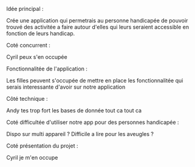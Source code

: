Idée principal : 

Crée une application qui permetrais au personne handicapée de pouvoir trouvé des activitée a faire autour d'elles qui leurs seraient accessible en fonction de leurs handicap. 

Coté concurrent : 

Cyril peux s'en occupée

Fonctionnalitée de l'application : 

Les filles peuvent s'occupée de mettre en place les fonctionnalitée qui serais interessante d'avoir sur notre application

Côté technique : 

Andy tes trop fort les bases de donnée tout ca tout ca

Coté difficultée d'utiliser notre app pour des personnes handicapée : 

Dispo sur multi appareil ? Difficile a lire pour les aveugles ? 

Coté présentation du projet : 

Cyril je m'en occupe